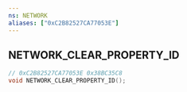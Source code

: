 ```yaml
---
ns: NETWORK
aliases: ["0xC2B82527CA77053E"]
---
```

## NETWORK_CLEAR_PROPERTY_ID

```c
// 0xC2B82527CA77053E 0x38BC35C8
void NETWORK_CLEAR_PROPERTY_ID();
```


